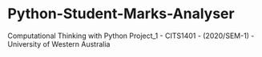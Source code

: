 # Python-Student-Marks-Analyser
Computational Thinking with Python Project_1 - CITS1401 - (2020/SEM-1) - University of Western Australia
